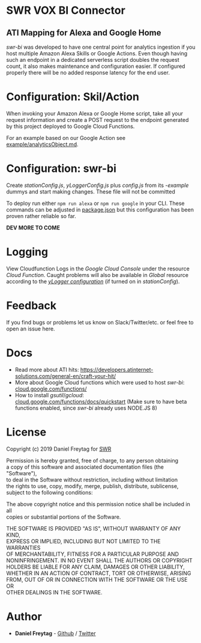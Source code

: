 # SWR VOX BI Connector
## ATI Mapping for Alexa and Google Home

_swr-bi_ was developed to have one central point for analytics ingestion if you host multiple Amazon Alexa Skills or Google Actions. Even though having such an endpoint in a dedicated serverless script doubles the request count, it also makes maintenance and configuration easier. If configured properly there will be no added response latency for the end user.



# Configuration: Skil/Action

When invoking your Amazon Alexa or Google Home script, take all your request information and create a POST request to the endpoint generated by this project deployed to Google Cloud Functions.

For an example based on our Google Action see [example/analyticsObject.md](example/analyticsObject.md).


# Configuration: swr-bi

Create _stationConfig.js_, _yLoggerConfig.js_ plus _config.js_ from its _-example_ dummys and start making changes. These file will not be committed

To deploy run either `npm run alexa` or `npm run google` in your CLI. These commands can be adjusted in [package.json](package.json) but this configuration has been proven rather reliable so far.



**DEV MORE TO COME**

# Logging
View Cloudfunction Logs in the _Google Cloud Console_ under the resource  
_Cloud Function_. Caught problems will also be available in _Global_ resource  
according to the [_yLogger configuration_](https://github.com/frytg/yLogger) (if turned on in _stationConfig_).


# Feedback
If you find bugs or problems let us know on Slack/Twitter/etc. or feel free to open an issue here.


# Docs

*  Read more about ATI hits: https://developers.atinternet-solutions.com/general-en/craft-your-hit/
*  More about Google Cloud functions which were used to host _swr-bi_: [cloud.google.com/functions/](https://cloud.google.com/functions/)
*  How to install _gsutil_/_gcloud_: [cloud.google.com/functions/docs/quickstart](https://cloud.google.com/functions/docs/quickstart) (Make sure to have beta functions enabled, since _swr-bi_ already uses NODE.JS 8)


# License

Copyright (c) 2019 Daniel Freytag for [SWR](https://www.swr.de)

Permission is hereby granted, free of charge, to any person obtaining  
a copy of this software and associated documentation files (the "Software"),  
to deal in the Software without restriction, including without limitation  
the rights to use, copy, modify, merge, publish, distribute, sublicense,  
subject to the following conditions:  

The above copyright notice and this permission notice shall be included in all  
copies or substantial portions of the Software.  

THE SOFTWARE IS PROVIDED "AS IS", WITHOUT WARRANTY OF ANY KIND,  
EXPRESS OR IMPLIED, INCLUDING BUT NOT LIMITED TO THE WARRANTIES  
OF MERCHANTABILITY, FITNESS FOR A PARTICULAR PURPOSE AND  
NONINFRINGEMENT. IN NO EVENT SHALL THE AUTHORS OR COPYRIGHT  
HOLDERS BE LIABLE FOR ANY CLAIM, DAMAGES OR OTHER LIABILITY,  
WHETHER IN AN ACTION OF CONTRACT, TORT OR OTHERWISE, ARISING  
FROM, OUT OF OR IN CONNECTION WITH THE SOFTWARE OR THE USE OR  
OTHER DEALINGS IN THE SOFTWARE.


# Author

*  **Daniel Freytag** - [Github](https://github.com/FRYTG) / [Twitter](https://twitter.com/FRYTG)
